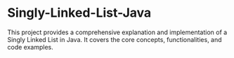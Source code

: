 # Singly-Linked-List-Java
This project provides a comprehensive explanation and implementation of a Singly Linked List in Java. It covers the core concepts, functionalities, and code examples.
